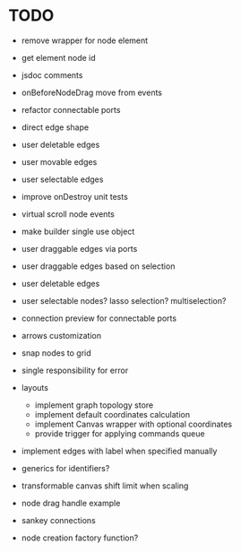 # TODO

- remove wrapper for node element
- get element node id
- jsdoc comments
- onBeforeNodeDrag move from events
- refactor connectable ports
- direct edge shape
- user deletable edges
- user movable edges
- user selectable edges
- improve onDestroy unit tests
- virtual scroll node events
- make builder single use object
- user draggable edges via ports
- user draggable edges based on selection
- user deletable edges
- user selectable nodes? lasso selection? multiselection?
- connection preview for connectable ports
- arrows customization
- snap nodes to grid
- single responsibility for error

- layouts

  - implement graph topology store
  - implement default coordinates calculation
  - implement Canvas wrapper with optional coordinates
  - provide trigger for applying commands queue

- implement edges with label when specified manually
- generics for identifiers?
- transformable canvas shift limit when scaling
- node drag handle example
- sankey connections
- node creation factory function?
